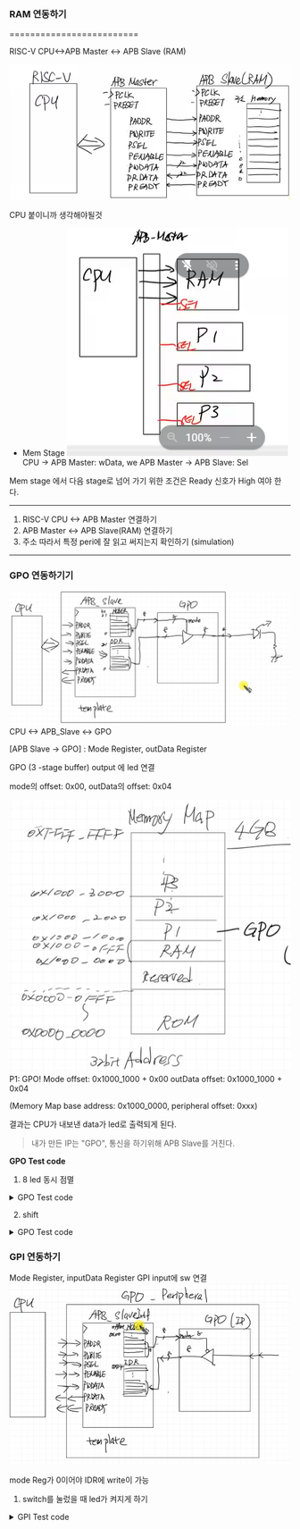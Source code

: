 ### RAM 연동하기
=========================

RISC-V CPU<->APB Master <-> APB Slave (RAM)

![](schematic.png)


CPU 붙이니까 생각해야될것
- Mem Stage
![](image.png)
CPU -> APB Master: wData, we
APB Master -> APB Slave: Sel

Mem stage 에서 다음 stage로 넘어 가기 위한 조건은 Ready 신호가 High 여야 한다.


---

1. RISC-V CPU <-> APB Master 연결하기
2. APB Master <-> APB Slave(RAM) 연결하기
3. 주소 따라서 특정 peri에 잘 읽고 써지는지 확인하기 (simulation)

---

### GPO 연동하기기
![](img.png)
CPU <-> APB_Slave <-> GPO

[APB Slave -> GPO] : Mode Register, outData Register

GPO (3 -stage buffer) output 에 led 연결

mode의 offset: 0x00,
outData의 offset: 0x04

![](img2.png)
P1: GPO!
Mode offset: 0x1000_1000 + 0x00
outData offset: 0x1000_1000 + 0x04

(Memory Map base address: 0x1000_0000, peripheral offset: 0xxx)

결과는 CPU가 내보낸 data가 led로 출력되게 된다.

> 내가 만든 IP는 "GPO", 통신을 하기위해 APB Slave를 거친다.


**GPO Test code** 
1. 8 led 동시 점멸

<details>
<summary>GPO Test code</summary>

```c
#include <stdint.h>
#define GPOA_BASEADDR 0x10001000
#define GPOA_MODEREG *(uint32_t *)(GPOA_BASEADDR + 0x00)
#define GPOA_ODREG *(uint32_t *)(GPOA_BASEADDR + 0x04)
void delay(int n);

int main(){
    GPOA_MODEREG  = 0xff;

    while (1){
        GPOA_ODREG = 0xff;
        delay(500);
        GPOA_ODREG = 0x00;
        delay(500);
    }
    return 0;
}


void delay(int n)
{
    uint32_t temp = 0;
    for(int i=0; i<n; i++){
        for (int j=0; j< 1000; j++){
            temp++;
        }
    }
}
```
</details>

2. shift

<details>
<summary>GPO Test code</summary>

```c
#include <stdint.h>
#define GPOA_BASEADDR 0x10001000
#define GPOA_MODEREG *(uint32_t *)(GPOA_BASEADDR + 0x00)
#define GPOA_ODREG *(uint32_t *)(GPOA_BASEADDR + 0x04)
void delay(int n);

int main(){
    GPOA_MODEREG  = 0xff;

    while (1){
        GPOA_ODREG = (GPOA_ODREG<<1) | (GPOA_ODREG >>7);
        delay(500);
    }
    return 0;
}


void delay(int n)
{
    uint32_t temp = 0;
    for(int i=0; i<n; i++){
        for (int j=0; j< 1000; j++){
            temp++;
        }
    }
}
```
</details>


### GPI 연동하기
Mode Register, inputData Register
GPI input에 sw 연결
![](img3.png)

mode Reg가 0이어야 IDR에 write이 가능

1. switch를 눌렀을 때 led가 켜지게 하기

<details>
<summary>GPI Test code</summary>

```c
#include <stdint.h>
#define APB_BASEADDR 0x10000000
#define GPOA_BASEADDR (APB_BASEADDR + 0x1000)
#define GPIB_BASEADDR (APB_BASEADDR + 0x2000)

#define GPOA_MODEREG *(uint32_t *)(GPOA_BASEADDR + 0x00)
#define GPOA_ODREG *(uint32_t *)(GPOA_BASEADDR + 0x04)
#define GPIB_MODEREG *(uint32_t *)(GPIB_BASEADDR + 0x00)
#define GPIB_IDREG *(uint32_t *)(GPIB_BASEADDR + 0x04)


void delay(int n);

int main(){
    GPOA_MODEREG  = 0xff;
    GPIB_MODEREG = 0x00;
    while (1){
        GPOA_ODREG = GPIB_IDREG;
        delay(500);
    }
    return 0;
}


void delay(int n)
{
    uint32_t temp = 0;
    for(int i=0; i<n; i++){
        for (int j=0; j< 1000; j++){
            temp++;
        }
    }
}
```

</details>